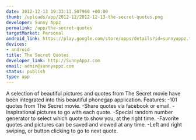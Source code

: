```yaml
--- 
date: 2012-12-13 19:33:11.507960 +00:00
thumb: /uploads/app/2012-12/2012-12-13-the-secret-quotes.png
developer: Sunny Appz
permalink: /app/the-secret-quotes
targetMarket: Personal
android_link: https://play.google.com/store/apps/details?id=sunnyappz.thesecretquotes
devices: 
- android
title: The Secret Quotes
developer_link: http://SunnyAppz.com
email: admin@sunnyappz.com
status: publish
type: app
---
```


A selection of beautiful pictures and quotes from The Secret movie have been integrated into this beautiful phonegap application.
Features:
-101 quotes from The Secret movie.
-Share quotes via facebook or email.
-Inspirational pictures to go with each quote.
-Special random number generator to select which quote to show you, at the right time.
-Favorite quotes and pictures can be saved and viewed at any time.
-Left and right swiping, or button clicking to go to next quote.
